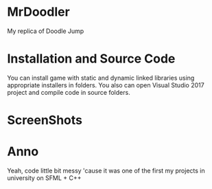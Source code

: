 # MrDoodler
My replica of Doodle Jump

# Installation and Source Code
You can install game with static and dynamic linked libraries using appropriate installers in folders. You also can open Visual Studio 2017 project and compile code in source folders.

# ScreenShots


# Anno
Yeah, code little bit messy 'cause it was one of the first my projects in university on SFML + C++
